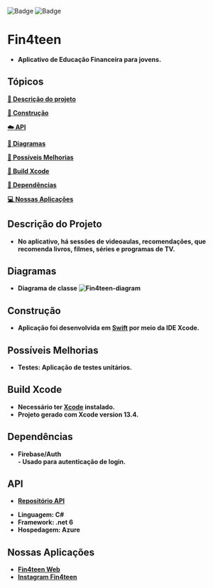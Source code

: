 ![Badge](https://img.shields.io/badge/Swift-FA7343?style=for-the-badge&logo=swift&logoColor=white) ![Badge](https://img.shields.io/badge/iOS-000000?style=for-the-badge&logo=Apple&logoColor=white)

# Fin4teen

* <b>Aplicativo de Educação Financeira para jovens.<br>

## Tópicos 

 [:book: Descrição do projeto](#descrição-do-projeto)
 
 [:wrench: Construção](#construção)
 
 [:cloud: API](#api)
 
 [:page_facing_up: Diagramas](#diagramas)
 
 [:gem: Possíveis Melhorias](#possíveis-melhorias)
 
 [:hammer: Build Xcode](#build-xcode)
 
 [:open_file_folder: Dependências](#dependências)

 [:computer: Nossas Aplicações](#nossas-aplicações)

## Descrição do Projeto
* <b>No aplicativo, há sessões de videoaulas, recomendações, que recomenda livros, filmes, séries e programas de TV. <br>

## Diagramas

- Diagrama de classe
![Fin4teen-diagram](https://user-images.githubusercontent.com/65302846/204023430-ef13fb3f-97dd-488a-8689-fc426478854f.png)

## Construção
* Aplicação foi desenvolvida em [Swift](https://www.apple.com/br/swift/) por meio da IDE Xcode.

## Possíveis Melhorias
* <b>Testes</b>: Aplicação de testes unitários.

## Build Xcode
* Necessário ter [Xcode](https://developer.apple.com/xcode/) instalado.
* Projeto gerado com Xcode version 13.4.

## Dependências
* <b>Firebase/Auth<br> - Usado para autenticação de login.
 
## API
* [Repositório API](https://github.com/AlyssonAguiar/Fin4TeenAPI)
- Linguagem: C#
- Framework: .net 6
- Hospedagem: Azure

## Nossas Aplicações
* [Fin4teen Web](https://leojportes.github.io/Fin4teenWeb/)
* [Instagram Fin4teen](https://www.instagram.com/fin4teenapp/)
